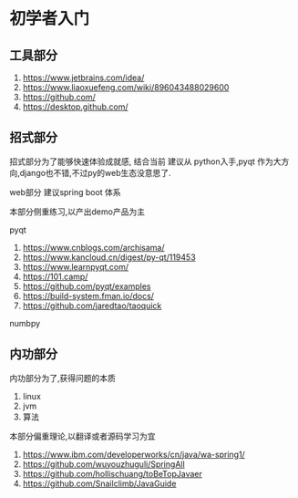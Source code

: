 # 初学者入门

## 工具部分

1. https://www.jetbrains.com/idea/
2. https://www.liaoxuefeng.com/wiki/896043488029600
3. https://github.com/
4. https://desktop.github.com/


## 招式部分

招式部分为了能够快速体验成就感,
结合当前 建议从 python入手,pyqt 作为大方向,django也不错,不过py的web生态没意思了.

web部分 建议spring boot 体系

本部分侧重练习,以产出demo产品为主

pyqt 

1. https://www.cnblogs.com/archisama/
2. https://www.kancloud.cn/digest/py-qt/119453
3. https://www.learnpyqt.com/
4. https://101.camp/
5. https://github.com/pyqt/examples
6. https://build-system.fman.io/docs/
7. https://github.com/jaredtao/taoquick

numbpy


## 内功部分

内功部分为了,获得问题的本质

1. linux 
2. jvm
3. 算法

本部分偏重理论,以翻译或者源码学习为宜

1. https://www.ibm.com/developerworks/cn/java/wa-spring1/
2. https://github.com/wuyouzhuguli/SpringAll
3. https://github.com/hollischuang/toBeTopJavaer
4. https://github.com/Snailclimb/JavaGuide




